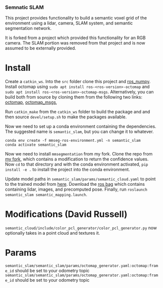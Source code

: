 ### Semnatic SLAM
This project provides functionality to build a semantic voxel grid of the environment using a lidar, camera, SLAM system, and semantic segmentation network.

It is forked from a project which provided this functionality for an RGB camera. The SLAM portion was removed from that project and is now assumed to be externally provided.

# Install
Create a `catkin_ws`. Into the `src` folder clone this project and [ros_numpy](https://github.com/eric-wieser/ros_numpy). Install octomap using `sudo apt install ros-<ros-version>-octomap` and `sudo apt install ros-<ros-version>-octomap-msgs`. Alternatively, you can build both from source by cloning them from the following two links: 
 [octomap](https://github.com/OctoMap/octomap), [octomap_msgs](https://github.com/OctoMap/octomap_msgs), 

Run `catkin_make` from the `catkin_ws` folder to build the package and and then source `devel/setup.sh` to make the packages available.

Now we need to set up a conda environment containing the dependencies. The suggested name is `semantic_slam`, but you can change it to whatever.
```
conda env create -f mmseg-ros-environment.yml -n semantic_slam 
conda activate semantic_slam 
```
Now we need to install `mmsegmentation` from my fork. Clone the repo from [my fork](https://github.com/russelldj/mmsegmentation), which contains a modification to return the confidence values. Now `cd` to that directory and with the conda environment activated, `pip install -e .` to install the project into the conda environment.

Update model paths in `semantic_slam/params/semantic_cloud.yaml` to point to the trained model from [here](https://github.com/fyandun/SafeForest/tree/main/data/models).
Download the [ros bag](https://drive.google.com/file/d/1fvlerB5mmBoTpVeji7noYaOWlfmmDmXf/view?usp=sharing) which contains containing lidar, images, and precomputed pose. Finally, run `roslaunch semantic_slam semantic_mapping.launch`.

# Modifications (David Russell)
`semantic_cloud/include/color_pcl_generator/color_pcl_generator.py` now optionally takes in a point cloud and textures it.

# Params
`semantic_slam/semantic_slam/params/octomap_generator.yaml:octomap:frame_id` should be set to your odometry topic
`semantic_slam/semantic_slam/params/octomap_generator.yaml:octomap:frame_id` should be set to your odometry topic
